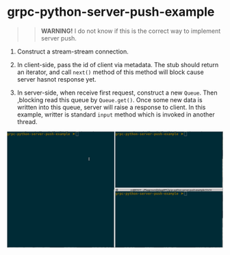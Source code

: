 # grpc-python-server-push-example

>>**WARNING!**
>>I do not know if this is the correct way to implement server push.


1. Construct a stream-stream connection.

2. In client-side, pass the id of client via metadata. The stub should return an iterator, and call `next()` method of this method will block cause server hasnot response yet.

3. In server-side, when receive first request, construct a new `Queue`. Then ,blocking read this queue by `Queue.get()`. Once some new data is written into this queue, server will raise a response to client. In this example, writter is standard `input` method  which is invoked in another thread.



![screenshot](https://github.com/CNLHC/grpc-python-server-push-example/blob/master/screenshoot.gif)
